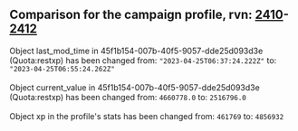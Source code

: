 ## Comparison for the campaign profile, rvn: [2410](https://github.com/PRO100KatYT/FortniteProfileRevisions/tree/main/profiles/campaign/2410%20campaign.json)-[2412](https://github.com/PRO100KatYT/FortniteProfileRevisions/tree/main/profiles/campaign/2412%20campaign.json)

Object last_mod_time in 45f1b154-007b-40f5-9057-dde25d093d3e (Quota:restxp) has been changed from: `"2023-04-25T06:37:24.222Z"` to: `"2023-04-25T06:55:24.262Z"`
<br><br>
Object current_value in 45f1b154-007b-40f5-9057-dde25d093d3e (Quota:restxp) has been changed from: `4660778.0` to: `2516796.0`
<br><br>
Object xp in the profile's stats has been changed from: `461769` to: `4856932`
<br><br>
